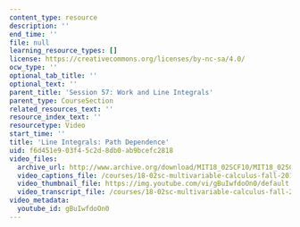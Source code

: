 ```yaml
---
content_type: resource
description: ''
end_time: ''
file: null
learning_resource_types: []
license: https://creativecommons.org/licenses/by-nc-sa/4.0/
ocw_type: ''
optional_tab_title: ''
optional_text: ''
parent_title: 'Session 57: Work and Line Integrals'
parent_type: CourseSection
related_resources_text: ''
resource_index_text: ''
resourcetype: Video
start_time: ''
title: 'Line Integrals: Path Dependence'
uid: f6d451e9-03f4-5c2d-8db0-ab9bcefc2818
video_files:
  archive_url: http://www.archive.org/download/MIT18_02SCF10/MIT18_02SCF10Rec_39_300k.mp4
  video_captions_file: /courses/18-02sc-multivariable-calculus-fall-2010/13c0b94eba4450b1bf3eaf59de4a1011_gBuIwfdoOn0.vtt
  video_thumbnail_file: https://img.youtube.com/vi/gBuIwfdoOn0/default.jpg
  video_transcript_file: /courses/18-02sc-multivariable-calculus-fall-2010/a7a8d462305846459a12626260a723bd_gBuIwfdoOn0.pdf
video_metadata:
  youtube_id: gBuIwfdoOn0
---
```

